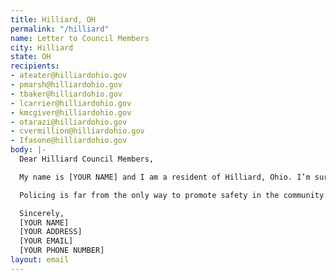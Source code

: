 ```yaml
---
title: Hilliard, OH
permalink: "/hilliard"
name: Letter to Council Members
city: Hilliard
state: OH
recipients:
- ateater@hilliardohio.gov
- pmarsh@hilliardohio.gov
- tbaker@hilliardohio.gov
- lcarrier@hilliardohio.gov
- kmcgiver@hilliardohio.gov
- otarazi@hilliardohio.gov
- cvermillion@hilliardohio.gov
- Ifasone@hilliardohio.gov
body: |-
  Dear Hilliard Council Members,

  My name is [YOUR NAME] and I am a resident of Hilliard, Ohio. I’m sure you’ve seen the widespread protests across our country, attempting to combat police brutality and state funded violence that disproportionately effects minority communities. Too often, this violence takes the lives of members of our community--physically in the form of death, or mentally, making people scared to be who they are and participate in their own life, on their own terms. It is horrifying to me that we have allowed this culture of fear to persist for so long. Police in Ohio’s capital, Columbus, have recently killed a woman who was protesting peacefully, when she inhaled the copious amount of pepper spray they discharged upon protesters, and died. I’m sure you’ve also heard of other protesters losing eyes to rubber bullets, or being maimed by gas canisters or stun grenades. Just recently while I was attending a protest, I witnessed firsthand the fear of protesters. Just a few days earlier they had been harassed and made to feel afraid while they were peacefully marching in protest.

  Policing is far from the only way to promote safety in the community. In fact, it is irresponsible to put so much responsibility on someone who has likely only had a few months of training. Most problems do not call for an armed response; they need someone to help with the complicated roots of the issues that often land people in frightening situations. After all, if the only tool you have is a hammer, every obstacle will look like a nail. This is why I’m calling for you to defund the police. We need to shift our focus away from policing, and put more money and more effort into services that will help the community without using violence, especially paying attention to preventative measures to keep our community safe. We need to put more into resources that support education, health care, therapy, child care, helping the unemployed, housing, and other needs that are integral to live a full and happy life. Our community will be supported by these programs in a way that policing fundamentally cannot address.

  Sincerely,
  [YOUR NAME]
  [YOUR ADDRESS]
  [YOUR EMAIL]
  [YOUR PHONE NUMBER]
layout: email
---
```

